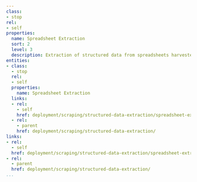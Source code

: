 ```yaml
---
class:
- stop
rel:
- self
properties:
  name: Spreadsheet Extraction
  sort: 2
  level: 3
  description: Extraction of structured data from spreadsheets harvested from URLs.
entities:
- class:
  - stop
  rel:
  - self
  properties:
    name: Spreadsheet Extraction
  links:
  - rel:
    - self
    href: deployment/scraping/structured-data-extraction/spreadsheet-extraction.md
  - rel:
    - parent
    href: deployment/scraping/structured-data-extraction/
links:
- rel:
  - self
  href: deployment/scraping/structured-data-extraction/spreadsheet-extraction.md
- rel:
  - parent
  href: deployment/scraping/structured-data-extraction/
...
```

